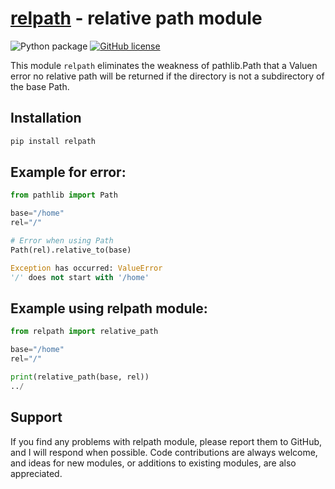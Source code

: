 # [relpath](https://github.com/jifox/relpath.git) - relative path module

![Python package](https://github.com/jifox/relpath/actions/workflows/python-package.yml/badge.svg)  [![GitHub license](https://img.shields.io/github/license/Naereen/StrapDown.js.svg)](https://github.com/Naereen/StrapDown.js/blob/master/LICENSE)

This module `relpath` eliminates the weakness of pathlib.Path
that a Valuen error no relative path will be returned if the
directory is not a subdirectory of the base Path.

## Installation

```bash
pip install relpath
```

## Example for error:

```python
from pathlib import Path

base="/home"
rel="/"

# Error when using Path
Path(rel).relative_to(base)

Exception has occurred: ValueError
'/' does not start with '/home'
```

## Example using relpath module:

```python
from relpath import relative_path

base="/home"
rel="/"

print(relative_path(base, rel))
../
```

## Support

If you find any problems with relpath module, please report them to GitHub, and I will respond when possible. Code contributions are always welcome, and ideas for new modules, or additions to existing modules, are also appreciated.
